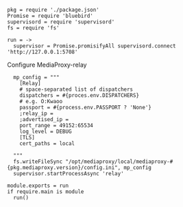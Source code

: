     pkg = require './package.json'
    Promise = require 'bluebird'
    supervisord = require 'supervisord'
    fs = require 'fs'

    run = ->
      supervisor = Promise.promisifyAll supervisord.connect 'http://127.0.0.1:5708'

Configure MediaProxy-relay

      mp_config = """
        [Relay]
        # space-separated list of dispatchers
        dispatchers = #{proces.env.DISPATCHERS}
        # e.g. O:Kwaoo
        passport = #{process.env.PASSPORT ? 'None'}
        ;relay_ip =
        ;advertised_ip =
        port_range = 49152:65534
        log_level = DEBUG
        [TLS]
        cert_paths = local

      """
      fs.writeFileSync "/opt/mediaproxy/local/mediaproxy-#{pkg.mediaproxy.version}/config.ini", mp_config
      supervisor.startProcessAsync 'relay'

    module.exports = run
    if require.main is module
      run()
